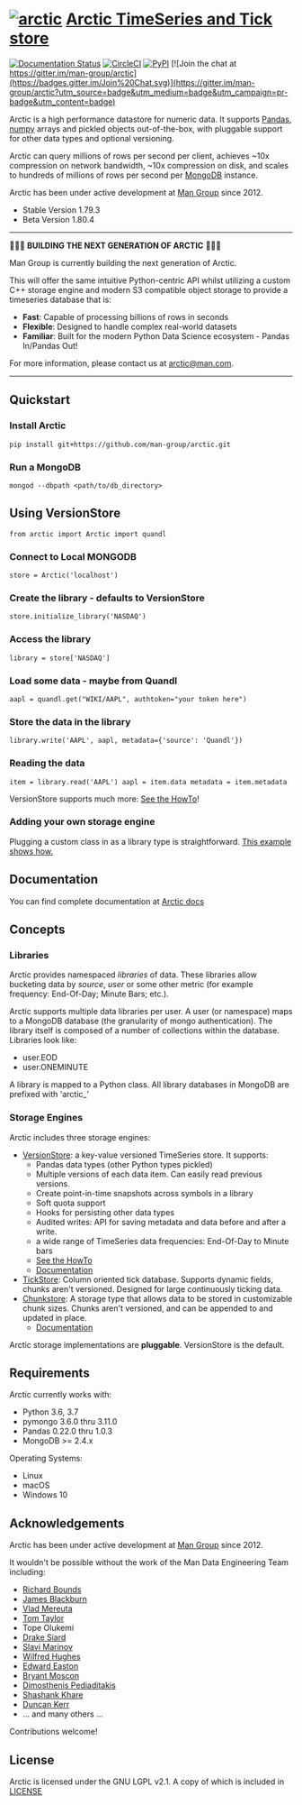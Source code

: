# [![arctic](https://raw.githubusercontent.com/man-group/arctic/master/logo/arctic_50.png?raw=true)](https://github.com/man-group/arctic) [Arctic TimeSeries and Tick store](https://github.com/man-group/arctic)


[![Documentation Status](https://readthedocs.org/projects/arctic/badge/?version=latest)](https://arctic.readthedocs.io/en/latest/?badge=latest)
[![CircleCI](https://circleci.com/gh/man-group/arctic/tree/master.svg?style=shield)](https://app.circleci.com/pipelines/github/man-group/arctic?branch=master)
[![PyPI](https://img.shields.io/pypi/v/arctic)](https://pypi.org/project/arctic/)
[![Join the chat at https://gitter.im/man-group/arctic](https://badges.gitter.im/Join%20Chat.svg)](https://gitter.im/man-group/arctic?utm_source=badge&utm_medium=badge&utm_campaign=pr-badge&utm_content=badge)

Arctic is a high performance datastore for numeric data. It supports [Pandas](http://pandas.pydata.org/),
[numpy](http://www.numpy.org/) arrays and pickled objects out-of-the-box, with pluggable support for
other data types and optional versioning.

Arctic can query millions of rows per second per client, achieves ~10x compression on network bandwidth,
~10x compression on disk, and scales to hundreds of millions of rows per second per
[MongoDB](https://www.mongodb.org/) instance.

Arctic has been under active development at [Man Group](https://www.man.com/) since 2012.

 * Stable Version 1.79.3
 * Beta Version 1.80.4

---

:loudspeaker::loudspeaker::loudspeaker: **BUILDING THE NEXT GENERATION OF ARCTIC** :loudspeaker::loudspeaker::loudspeaker:

Man Group is currently building the next generation of Arctic.

This will offer the same intuitive Python-centric API whilst utilizing a custom C++ storage engine and modern S3 compatible object storage to provide a timeseries database that is:

* **Fast**: Capable of processing billions of rows in seconds
* **Flexible**: Designed to handle complex real-world datasets
* **Familiar**: Built for the modern Python Data Science ecosystem - Pandas In/Pandas Out!

For more information, please contact us at [arctic@man.com](arctic@man.com). 

---

## Quickstart

### Install Arctic

``
pip install git+https://github.com/man-group/arctic.git
``

### Run a MongoDB

``
mongod --dbpath <path/to/db_directory>
``

## Using VersionStore
``
from arctic import Arctic
import quandl
``
### Connect to Local MONGODB
``
store = Arctic('localhost')
``

### Create the library - defaults to VersionStore
``
store.initialize_library('NASDAQ')
``

### Access the library
``
library = store['NASDAQ']
``

### Load some data - maybe from Quandl
``
aapl = quandl.get("WIKI/AAPL", authtoken="your token here")
``

### Store the data in the library
``
library.write('AAPL', aapl, metadata={'source': 'Quandl'})
``

### Reading the data
``
item = library.read('AAPL')
aapl = item.data
metadata = item.metadata
``

VersionStore supports much more: [See the HowTo](howtos/how_to_use_arctic.py)!


### Adding your own storage engine

Plugging a custom class in as a library type is straightforward. [This example
shows how.](howtos/how_to_custom_arctic_library.py)

## Documentation

You can find complete documentation at [Arctic docs](https://arctic.readthedocs.io/en/latest/)

## Concepts

### Libraries

Arctic provides namespaced *libraries* of data.  These libraries allow
bucketing data by *source*, *user* or some other metric (for example frequency:
End-Of-Day; Minute Bars; etc.).

Arctic supports multiple data libraries per user.  A user (or namespace)
maps to a MongoDB database (the granularity of mongo authentication).  The library
itself is composed of a number of collections within the database. Libraries look like:

  * user.EOD
  * user.ONEMINUTE

A library is mapped to a Python class.  All library databases in MongoDB are prefixed with 'arctic\_'

### Storage Engines

Arctic includes three storage engines:

  * [VersionStore](arctic/store/version_store.py): a key-value versioned TimeSeries store. It supports:
      * Pandas data types (other Python types pickled)
      * Multiple versions of each data item. Can easily read previous versions.
      * Create point-in-time snapshots across symbols in a library
      * Soft quota support
      * Hooks for persisting other data types
      * Audited writes: API for saving metadata and data before and after a write.
      * a wide range of TimeSeries data frequencies: End-Of-Day to Minute bars
      * [See the HowTo](howtos/how_to_use_arctic.py)
      * [Documentation](docs/versionstore.md)
  * [TickStore](arctic/tickstore/tickstore.py): Column oriented tick database.  Supports
    dynamic fields, chunks aren't versioned. Designed for large continuously ticking data.
  * [Chunkstore](https://github.com/man-group/arctic/wiki/Chunkstore): A storage type that allows data to be stored in customizable chunk sizes. Chunks
    aren't versioned, and can be appended to and updated in place. 
    * [Documentation](docs/chunkstore.md)

Arctic storage implementations are **pluggable**.  VersionStore is the default.


## Requirements

Arctic currently works with:

 * Python 3.6, 3.7
 * pymongo 3.6.0 thru 3.11.0
 * Pandas 0.22.0 thru 1.0.3
 * MongoDB >= 2.4.x


Operating Systems:
 * Linux
 * macOS
 * Windows 10

## Acknowledgements

Arctic has been under active development at [Man Group](https://www.man.com/) since 2012.

It wouldn't be possible without the work of the Man Data Engineering Team including:

 * [Richard Bounds](https://github.com/richardbounds)
 * [James Blackburn](https://github.com/jamesblackburn)
 * [Vlad Mereuta](https://github.com/vmereuta)
 * [Tom Taylor](https://github.com/TomTaylorLondon)
 * Tope Olukemi
 * [Drake Siard](https://github.com/drakesiard)
 * [Slavi Marinov](https://github.com/slavi)
 * [Wilfred Hughes](https://github.com/wilfred)
 * [Edward Easton](https://github.com/eeaston)
 * [Bryant Moscon](https://github.com/bmoscon)
 * [Dimosthenis Pediaditakis](https://github.com/dimosped)
 * [Shashank Khare](https://github.com/shashank88)
 * [Duncan Kerr](https://github.com/dunckerr)
 * ... and many others ...

Contributions welcome!

## License

Arctic is licensed under the GNU LGPL v2.1.  A copy of which is included in [LICENSE](LICENSE)
